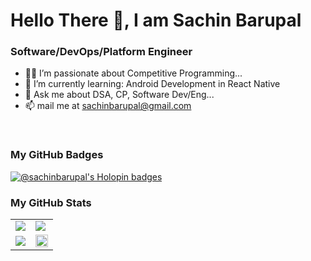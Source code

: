# Hello There 👋, I am Sachin Barupal

### Software/DevOps/Platform Engineer


- 👨‍💻 I’m passionate about Competitive Programming...
- 🌱 I’m currently learning: Android Development in React Native
- 💬 Ask me about DSA, CP, Software Dev/Eng...
- 📫 mail me at sachinbarupal@gmail.com

<br/>

### My GitHub Badges

[![@sachinbarupal's Holopin badges](https://holopin.me/sachinbarupal)](https://holopin.io/@sachinbarupal)

### My GitHub Stats

<table>
    <tr>
        <td>
            <img src="https://github-profile-trophy.vercel.app/?username=sachinbarupal&row=1&column=4&no-bg=true"/>
        </td>
        <td>
            <img src="https://github-readme-streak-stats.herokuapp.com/?user=sachinbarupal"/>
        </td> 
    </tr>
    <tr>
        <td>
            <img src="https://github-readme-stats.vercel.app/api?username=sachinbarupal&count_private=true&show_icons=true&theme=tokyonight"/>
        </td>
        <td>
            <img src="https://github-readme-stats.vercel.app/api/top-langs/?username=sachinbarupal&langs_count=10&layout=compact&hide=php,scss,css,html,batchfile,gherkin,freemarker,xslt,tsql,ruby" width="100%" height="50%"/>
        </td>
    </tr>
</table>

<!---
sachinbarupal/sachinbarupal is a ✨ special ✨ repository because its `README.md` (this file) appears on your GitHub profile.
You can click the Preview link to take a look at your changes.
--->
